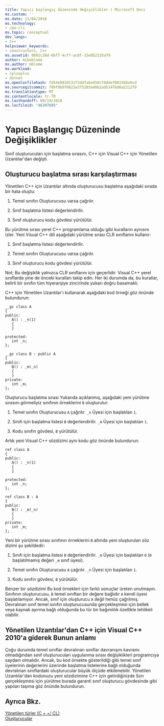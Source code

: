 ```yaml
---
title: Yapıcı başlangıç düzeninde değişiklikler | Microsoft Docs
ms.custom: ''
ms.date: 11/04/2016
ms.technology:
- cpp-cli
ms.topic: conceptual
dev_langs:
- C++
helpviewer_keywords:
- constructors, C++
ms.assetid: 8892c38d-6bf7-4cf7-ac8f-15e052135a79
author: mikeblome
ms.author: mblome
ms.workload:
- cplusplus
- dotnet
ms.openlocfilehash: fd54e9810131f3ddfabe458c70ddef081568a9cd
ms.sourcegitcommit: 799f9b976623a375203ad8b2ad5147bd6a2212f0
ms.translationtype: MT
ms.contentlocale: tr-TR
ms.lasthandoff: 09/19/2018
ms.locfileid: "46397695"
---
```

# <a name="changes-in-constructor-initialization-order"></a>Yapıcı Başlangıç Düzeninde Değişiklikler

Sınıf oluşturucuları için başlatma sırasını, C++ için Visual C++ için Yönetilen Uzantılar'dan değişti.

## <a name="comparison-of-constructor-initialization-order"></a>Oluşturucu başlatma sırası karşılaştırması

Yönetilen C++ için Uzantılar altında oluşturucusu başlatma aşağıdaki sırada bir hata oluştu:

1. Temel sınıfın Oluşturucusu varsa çağrılır.

1. Sınıf başlatma listesi değerlendirilir.

1. Sınıf oluşturucu kodu gövdesi yürütülür.

Bu yürütme sırası yerel C++ programlama olduğu gibi kuralların aynısını izler. Yeni Visual C++ dili aşağıdaki yürütme sırası CLR sınıflarını kullanır:

1. Sınıf başlatma listesi değerlendirilir.

1. Temel sınıfın Oluşturucusu varsa çağrılır.

1. Sınıf oluşturucu kodu gövdesi yürütülür.

Not; Bu değişiklik yalnızca CLR sınıflarını için geçerlidir. Visual C++ yerel sınıflarda yine de önceki kuralları takip edin. Her iki durumda da, bu kurallar, belirli bir sınıfın tüm hiyerarşiye zincirinde yukarı doğru basamaklı.

C++ için Yönetilen Uzantılar'ı kullanarak aşağıdaki kod örneği göz önünde bulundurun:

```
__gc class A
{
public:
   A() : _n(1)
   {
   }

protected:
   int _n;
};

__gc class B : public A
{
public:
   B() : _m(_n)
   {
   }
private:
   int _m;
};
```

Oluşturucu başlatma sırası Yukarıda açıklanmış, aşağıdaki yeni yürütme sırasını görmeliyiz sınıfının örneklerini `B` oluşturulur:

1. Temel sınıfın Oluşturucusu `A` çağrılır. `_n` Üyesi için başlatılan `1`.

1. Sınıfı için başlatma listesi `B` değerlendirilir. `_m` Üyesi için başlatılan `1`.

1. Kodu sınıfın gövdesi, `B` yürütülür.

Artık yeni Visual C++ sözdizimi aynı kodu göz önünde bulundurun:

```
ref class A
{
public:
   A() : _n(1)
   {
   }

protected:
   int _n;
};

ref class B : A
{
public:
   B() : _m(_n)
   {
   }
private:
   int _m;
};
```

Yeni bir yürütme sırası sınıfının örneklerini `B` altında yeni oluşturulan söz dizimi şu şekildedir:

1. Sınıfı için başlatma listesi `B` değerlendirilir. `_m` Üyesi için başlatılan `0` (`0` başlatılmamış değeri `_m` sınıf üyesi).

1. Temel sınıfın Oluşturucusu `A` çağrılır. `_n` Üyesi için başlatılan `1`.

1. Kodu sınıfın gövdesi, `B` yürütülür.

Benzer bir sözdizimi Bu kod örnekleri için farklı sonuçlar üreten unutmayın. Sınıfının oluşturucusu, `B` temel sınıftan bir değere bağlıdır `A` kendi üyesi başlatılamıyor. Ancak, sınıf için oluşturucu `A` değil henüz çağrılmış. Devralınan sınıf temel sınıfın oluşturucusunda gerçekleşmesi için bellek veya kaynak ayırma bağlı olduğunda bu tür bir bağımlılık özellikle tehlikeli olabilir.

## <a name="what-this-means-going-from-managed-extensions-for-c-to-visual-c-2010"></a>Yönetilen Uzantılar'dan C++ için Visual C++ 2010'a giderek Bunun anlamı

Çoğu durumda temel sınıflar devralınan sınıflar davranışını kavramı olmadığından sınıf oluşturucuları uygulanma sırası değişiklikleri programcıya saydam olmalıdır. Ancak, bu kod örnekte gösterildiği gibi temel sınıf üyelerinin değerlerini üzerinde başlatma listelerine bağlı olduğunda devralınan sınıflardaki oluşturucular büyük ölçüde etkilenebilir. Yönetilen Uzantılar'dan kodunuzu yeni sözdizimine C++ için getirdiğinizde Son gerçekleşmesi için yürütme burada garanti sınıf oluşturucu gövdesinde gibi yapıları taşıma göz önünde bulundurun.

## <a name="see-also"></a>Ayrıca Bkz.

[Yönetilen türler (C + +/ CL)](../dotnet/managed-types-cpp-cl.md)<br/>
[Oluşturucular](../cpp/constructors-cpp.md)
